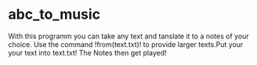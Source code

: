 # abc_to_music
 
With this programm you can take any text and tanslate it to a notes of your choice.
Use the command !from(text.txt)! to provide larger texts.Put your your text into text.txt!
The Notes then get played!



